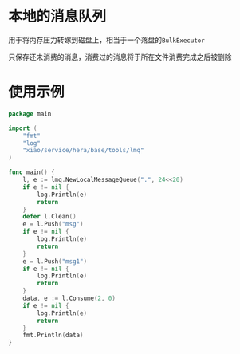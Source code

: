 # 本地的消息队列

用于将内存压力转嫁到磁盘上，相当于一个落盘的`BulkExecutor`

只保存还未消费的消息，消费过的消息将于所在文件消费完成之后被删除

# 使用示例

```go
package main

import (
	"fmt"
	"log"
	"xiao/service/hera/base/tools/lmq"
)

func main() {
	l, e := lmq.NewLocalMessageQueue(".", 24<<20)
	if e != nil {
		log.Println(e)
		return
	}
	defer l.Clean()
	e = l.Push("msg")
	if e != nil {
		log.Println(e)
		return
	}
	e = l.Push("msg1")
	if e != nil {
		log.Println(e)
		return
	}
	data, e := l.Consume(2, 0)
	if e != nil {
		log.Println(e)
		return
	}
	fmt.Println(data)
}

```
